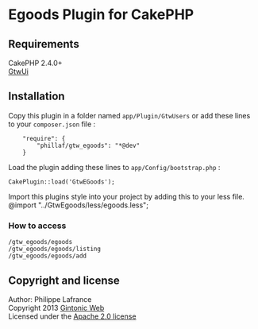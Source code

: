 # Egoods Plugin for CakePHP

## Requirements

CakePHP 2.4.0+  
[GtwUi](https://github.com/Phillaf/GtwUsers)

## Installation
Copy this plugin in a folder named `app/Plugin/GtwUsers` or add these lines to your `composer.json` file :

        "require": {
            "phillaf/gtw_egoods": "*@dev"
        }
Load the plugin adding these lines to `app/Config/bootstrap.php` : 

    CakePlugin::load('GtwEGoods');

Import this plugins style into your project by adding this to your less file.
	@import "../GtwEgoods/less/egoods.less";

### How to access
	/gtw_egoods/egoods
	/gtw_egoods/egoods/listing
	/gtw_egoods/egoods/add

## Copyright and license   
Author: Philippe Lafrance   
Copyright 2013 [Gintonic Web](http://gintonicweb.com)  
Licensed under the [Apache 2.0 license](http://www.apache.org/licenses/LICENSE-2.0.html)
